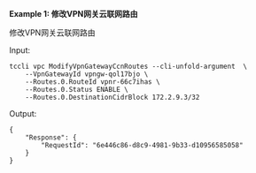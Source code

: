 **Example 1: 修改VPN网关云联网路由**

修改VPN网关云联网路由

Input: 

```
tccli vpc ModifyVpnGatewayCcnRoutes --cli-unfold-argument  \
    --VpnGatewayId vpngw-qol17bjo \
    --Routes.0.RouteId vpnr-66c7ihas \
    --Routes.0.Status ENABLE \
    --Routes.0.DestinationCidrBlock 172.2.9.3/32
```

Output: 
```
{
    "Response": {
        "RequestId": "6e446c86-d8c9-4981-9b33-d10956585058"
    }
}
```


